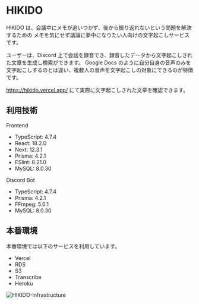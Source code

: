 # HIKIDO

HIKIDO は、会議中にメモが追いつかず、後から振り返れないという問題を解決するための
メモを気にせず議論に夢中になりたい人向けの文字起こしサービスです。

ユーザーは、Discord 上で会話を録音でき、録音したデータから文字起こしされた文章を生成し検索ができます。
Google Docs のように自分自身の音声のみを文字起こしするのとは違い、複数人の音声を文字起こしの対象にできるのが特徴です。

https://hikido.vercel.app/ にて実際に文字起こしされた文章を確認できます。

## 利用技術

Frontend
- TypeScript: 4.7.4
- React: 18.2.0 
- Next: 12.3.1
- Prisma: 4.2.1
- ESlint: 8.21.0
- MySQL: 8.0.30

Discord Bot
- TypeScript: 4.7.4
- Prisma: 4.2.1
- FFmpeg: 5.0.1
- MySQL: 8.0.30

## 本番環境

本番環境では以下のサービスを利用しています。
- Vercel
- RDS
- S3
- Transcribe
- Heroku

![HIKIDO-Infrastructure](https://user-images.githubusercontent.com/45173523/195976153-417f43b9-55b4-4993-800e-93f6832c96ee.png)


